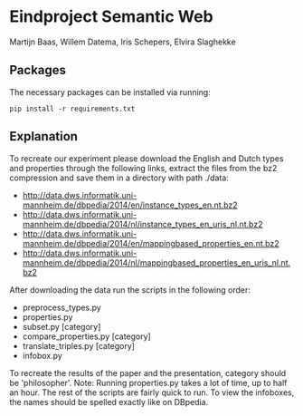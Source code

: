 # Eindproject Semantic Web
Martijn Baas, Willem Datema, Iris Schepers, Elvira Slaghekke 

## Packages
The necessary packages can be installed via running: 

```
pip install -r requirements.txt 
```
## Explanation

To recreate our experiment please download the English and Dutch types and properties through the following links, extract the files from the bz2 compression and save them in a directory with path ./data: 

- http://data.dws.informatik.uni-mannheim.de/dbpedia/2014/en/instance_types_en.nt.bz2
- http://data.dws.informatik.uni-mannheim.de/dbpedia/2014/nl/instance_types_en_uris_nl.nt.bz2
- http://data.dws.informatik.uni-mannheim.de/dbpedia/2014/en/mappingbased_properties_en.nt.bz2
- http://data.dws.informatik.uni-mannheim.de/dbpedia/2014/nl/mappingbased_properties_en_uris_nl.nt.bz2


After downloading the data run the scripts in the following order:

- preprocess_types.py 
- properties.py 
- subset.py [category]
- compare_properties.py [category]
- translate_triples.py [category]
- infobox.py 

To recreate the results of the paper and the presentation, category should be 'philosopher'. Note: Running properties.py takes a lot of time, up to half an hour. The rest of the scripts are fairly quick to run. To view the infoboxes, the names should be spelled exactly like on DBpedia.


